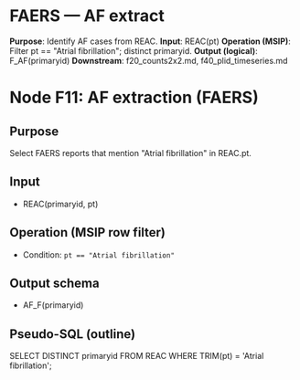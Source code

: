 ﻿# FAERS — AF extract
**Purpose**: Identify AF cases from REAC.
**Input**: REAC(pt)
**Operation (MSIP)**: Filter pt == "Atrial fibrillation"; distinct primaryid.
**Output (logical)**: F_AF(primaryid)
**Downstream**: f20_counts2x2.md, f40_plid_timeseries.md
# Node F11: AF extraction (FAERS)

## Purpose
Select FAERS reports that mention "Atrial fibrillation" in REAC.pt.

## Input
- REAC(primaryid, pt)

## Operation (MSIP row filter)
- Condition: `pt == "Atrial fibrillation"`

## Output schema
- AF_F(primaryid)

## Pseudo-SQL (outline)
SELECT DISTINCT primaryid
FROM REAC
WHERE TRIM(pt) = 'Atrial fibrillation';


